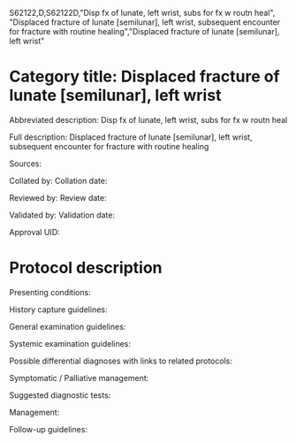 S62122,D,S62122D,"Disp fx of lunate, left wrist, subs for fx w routn heal", "Displaced fracture of lunate [semilunar], left wrist, subsequent encounter for fracture with routine healing","Displaced fracture of lunate [semilunar], left wrist"
# Category title: Displaced fracture of lunate [semilunar], left wrist

Abbreviated description: Disp fx of lunate, left wrist, subs for fx w routn heal

Full description: Displaced fracture of lunate [semilunar], left wrist, subsequent encounter for fracture with routine healing

Sources:

Collated by:
Collation date:

Reviewed by:
Review date:

Validated by:
Validation date:

Approval UID:

# Protocol description

Presenting conditions:

History capture guidelines:

General examination guidelines:

Systemic examination guidelines:

Possible differential diagnoses with links to related protocols:

Symptomatic / Palliative management:

Suggested diagnostic tests:

Management:

Follow-up guidelines:
